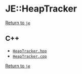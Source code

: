 # JE::HeapTracker

[Return to `je`](/docs/je.md)

## C++

- [`HeapTracker.hpp`](/src/je/HeapTracker.hpp)
- [`HeapTracker.cpp`](/src/je/HeapTracker.cpp)

[Return to `je`](/docs/je.md)